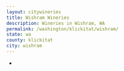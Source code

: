 ```yaml
---
layout: citywineries
title: Wishram Wineries
description: Wineries in Wishram, WA
permalink: /washington/klickitat/wishram/
state: wa
county: klickitat
city: wishram
---
```

-
